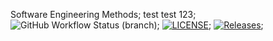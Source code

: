 Software Engineering Methods;
test test 123;
![GitHub Workflow Status (branch)](https://img.shields.io/github/actions/workflow/status/40399974/sem/main.yml?branch=master);
[![LICENSE](https://img.shields.io/github/license/<github-username>/sem.svg?style=flat-square)](https://github.com/40399974/sem/blob/master/LICENSE);
[![Releases](https://img.shields.io/github/release/<github-username>/sem/all.svg?style=flat-square)](https://github.com/40399974/sem/releases);